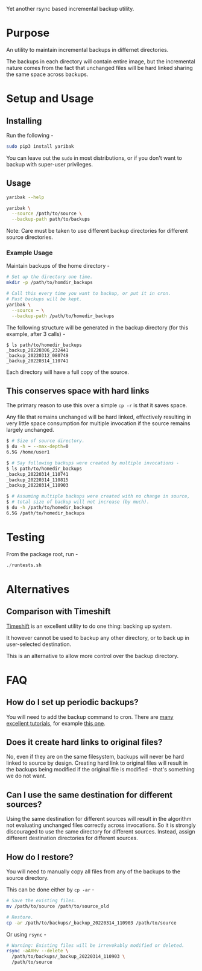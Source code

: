 Yet another rsync based incremental backup utility.

# Purpose

An utility to maintain incremental backups in differnet directories.

The backups in each directory will contain entire image, but the incremental
nature comes from the fact that unchanged files will be hard linked sharing the
same space across backups.

# Setup and Usage

## Installing

Run the following -

```bash
sudo pip3 install yaribak
```

You can leave out the `sudo` in most distributions, or if you don't want to
backup with super-user privileges.

## Usage

```bash
yaribak --help

yaribak \
  --source /path/to/source \
  --backup-path path/to/backups
```

Note: Care must be taken to use different backup directories for different source directories.

### Example Usage

Maintain backups of the home directory -

```bash
# Set up the directory one time.
mkdir -p /path/to/homdir_backups

# Call this every time you want to backup, or put it in cron.
# Past backups will be kept.
yaribak \
  --source ~ \
  --backup-path /path/to/homedir_backups
```

The following structure will be generated in the backup directory (for this
example, after 3 calls) -
```
$ ls path/to/homedir_backups
_backup_20220306_232441
_backup_20220312_080749
_backup_20220314_110741
```

Each directory will have a full copy of the source.

## This conserves space with hard links

The primary reason to use this over a simple `cp -r` is that it saves space.

Any file that remains unchanged will be hard linked, effectively resulting in very little space consumption for multiple invocation if the source remains largely unchanged.

```bash
$ # Size of source directory.
$ du -h ~ --max-depth=0
6.5G /home/user1

$ # Say following backups were created by multiple invocations -
$ ls path/to/homedir_backups
_backup_20220314_110741
_backup_20220314_110815
_backup_20220314_110903

$ # Assuming multiple backups were created with no change in source,
$ # total size of backup will not increase (by much).
$ du -h /path/to/homedir_backups
6.5G /path/to/homedir_backups
```

# Testing

From the package root, run -
```python
./runtests.sh
```

# Alternatives

## Comparison with Timeshift
[Timeshift](https://github.com/teejee2008/timeshift) is an excellent utility to do one thing: backing up system.

It however cannot be used to backup any other directory, or to back up in user-selected destination.

This is an alternative to allow more control over the backup directory.

# FAQ

## How do I set up periodic backups?
You will need to add the backup command to cron. There are [many excellent
tutorials](https://www.google.com/search?q=setting+up+cron+job+linux+tutorial),
for example [this one](https://opensource.com/article/17/11/how-use-cron-linux).

## Does it create hard links to original files?
No, even if they are on the same filesystem, backups will never be hard linked
to source by design. Creating hard link to original files will result in the
backups being modified if the original file is modified - that's something we do
not want.

## Can I use the same destination for different sources?
Using the same destination for different sources will result in the algorithm
not evaluating unchanged files correctly across invocations. So it is strongly
discouraged to use the same directory for different sources. Instead, assign
different destination directories for different sources.

## How do I restore?
You will need to manually copy all files from any of the backups to the source directory.

This can be done either by `cp -ar` -
```bash
# Save the existing files.
mv /path/to/source /path/to/source_old

# Restore.
cp -ar /path/to/backups/_backup_20220314_110903 /path/to/source
```

Or using `rsync` -
```bash
# Warning: Existing files will be irrevokably modified or deleted.
rsync -aAXHv --delete \
  /path/to/backups/_backup_20220314_110903 \
  /path/to/source
```

